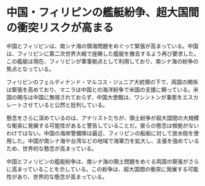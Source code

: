 # 中国・フィリピンの艦艇紛争、超大国間の衝突リスクが高まる

中国とフィリピンは、南シナ海の領海問題をめぐって緊張が高まっている。中国は、フィリピンに第二次世界大戦で座礁した艦艇を撤去するよう再び要求した。この艦艇は現在、フィリピンが軍事拠点として利用しており、南シナ海の紛争の焦点となっている。

フィリピンのフェルディナンド・マルコス・ジュニア大統領の下で、両国の関係は緊張を高めており、マニラは中国との海洋紛争で米国の支援に頼っている。米国の関与は中国に無視されておらず、中国大使館は、ワシントンが事態をエスカレートさせていると公然と批判している。

懸念をさらに深めているのは、アナリストたちが、領土紛争が超大国間の大規模な衝突に発展する可能性があると警告していることだ。彼らの懸念は根拠がないわけではない。中国の海岸警備隊は最近、フィリピンの船舶に対して放水砲を使用した。中国が南シナ海や台湾などの地域で海軍力を拡大し、主張を強めているため、世界的な懸念が高まっている。

中国とフィリピンの艦艇紛争は、南シナ海の領土問題をめぐる両国の緊張がさらに高まっていることを示している。この紛争は、超大国間の衝突に発展する可能性があり、世界的な懸念が高まっている。